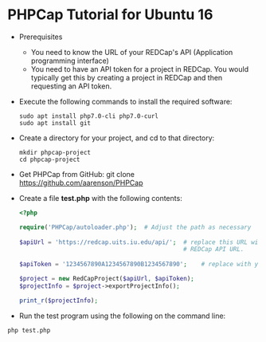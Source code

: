 PHPCap Tutorial for Ubuntu 16
====================================

* Prerequisites
  * You need to know the URL of your REDCap's API (Application programming interface)
  * You need to have an API token for a project in REDCap. You would typically get this
    by creating a project in REDCap and then requesting an API token.

* Execute the following commands to install the required software:

    ```shell
    sudo apt install php7.0-cli php7.0-curl
    sudo apt install git
    ```
    
* Create a directory for your project, and cd to that directory:

    ```shell
    mkdir phpcap-project
    cd phpcap-project
    ```
    
* Get PHPCap from GitHub:
    git clone https://github.com/aarenson/PHPCap
    
* Create a file __test.php__ with the following contents:

    ```php
    <?php
    
    require('PHPCap/autoloader.php');  # Adjust the path as necessary
      
    $apiUrl = 'https://redcap.uits.iu.edu/api/';  # replace this URL with your institution's
                                                  # REDCap API URL.
                                                 
    $apiToken = '1234567890A1234567890B1234567890';    # replace with your actual API token
    
    $project = new RedCapProject($apiUrl, $apiToken);
    $projectInfo = $project->exportProjectInfo();
    
    print_r($projectInfo);
    ```    

* Run the test program using the following on the command line:
```
php test.php
```   
